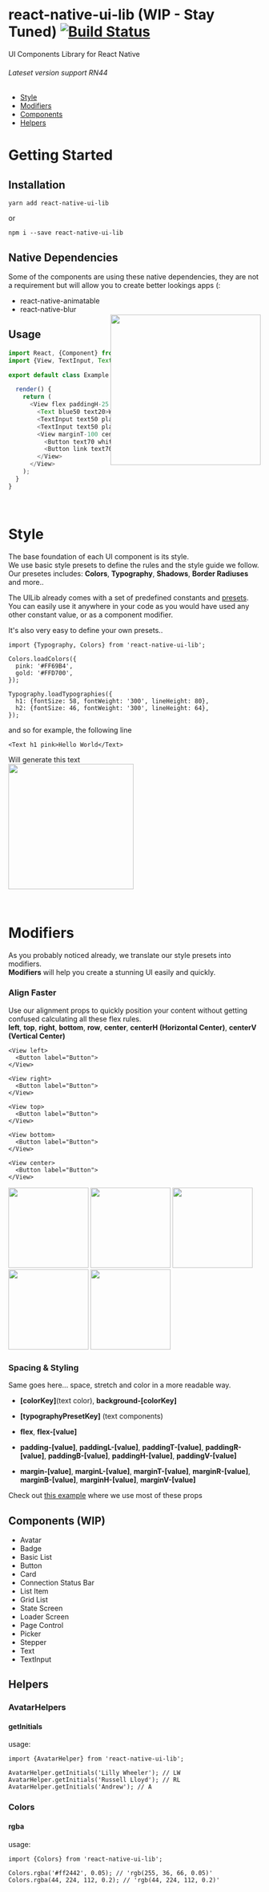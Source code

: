 # react-native-ui-lib (WIP - Stay Tuned) [![Build Status](https://travis-ci.org/wix/react-native-ui-lib.svg?branch=master)](https://travis-ci.org/wix/react-native-ui-lib)
UI Components Library for React Native
###### Lateset version support RN44


* [Style](https://github.com/wix/react-native-ui-lib#style)
* [Modifiers](https://github.com/wix/react-native-ui-lib#modifiers)
* [Components](https://github.com/wix/react-native-ui-lib#components-wip)
* [Helpers](https://github.com/wix/react-native-ui-lib#helpers)


# Getting Started
## Installation
`yarn add react-native-ui-lib`


or


`npm i --save react-native-ui-lib`

## Native Dependencies
Some of the components are using these native dependencies, they are not a requirement but will allow you to create
better lookings apps (:

* react-native-animatable
* react-native-blur


## Usage

<img style="float: right; margin-top: -70px" src="https://cloud.githubusercontent.com/assets/1780255/24791489/f5db80f4-1b82-11e7-8538-5a3388fb4345.png" width=300 /> 

```javascript 
import React, {Component} from 'react';
import {View, TextInput, Text, Button} from 'react-native-ui-lib';

export default class Example extends Component {

  render() {
    return (
      <View flex paddingH-25 paddingT-120>
        <Text blue50 text20>Welcome</Text>
        <TextInput text50 placeholder="username" dark10/>
        <TextInput text50 placeholder="password" secureTextEntry dark10/>
        <View marginT-100 center>
          <Button text70 white background-orange30 label="Login"/>
          <Button link text70 orange30 label="Sign Up" marginT-20/>
        </View>
      </View>
    );
  }
}
```

<br>

# Style
The base foundation of each UI component is its style. <br>
We use basic style presets to define the rules and the style guide we follow. <br>
Our presetes includes: **Colors**, **Typography**, **Shadows**, **Border Radiuses** and more..

The UILib already comes with a set of predefined constants and [presets](./src/style). <br>
You can easily use it anywhere in your code as you would have used any other constant value, or as a component modifier. <br>

It's also very easy to define your own presets..

```
import {Typography, Colors} from 'react-native-ui-lib';

Colors.loadColors({
  pink: '#FF69B4',
  gold: '#FFD700',
});

Typography.loadTypographies({
  h1: {fontSize: 58, fontWeight: '300', lineHeight: 80},
  h2: {fontSize: 46, fontWeight: '300', lineHeight: 64},
});
```


and so for example, the following line <br>
```
<Text h1 pink>Hello World</Text>
```
Will generate this text <br>
<img src="https://cloud.githubusercontent.com/assets/1780255/24792314/296b7ebc-1b86-11e7-8580-9252d1ddf5d9.png" width="250"/> 

<br>

# Modifiers
As you probably noticed already, we translate our style presets into modifiers. <br>
**Modifiers** will help you create a stunning UI easily and quickly.

### Align Faster
Use our alignment props to quickly position your content without getting confused calculating all these flex rules. <br>
**left**, **top**, **right**, **bottom**, **row**, **center**, **centerH (Horizontal Center)**, **centerV (Vertical Center)**

```
<View left>
  <Button label="Button">
</View>

<View right>
  <Button label="Button">
</View>

<View top>
  <Button label="Button">
</View>

<View bottom>
  <Button label="Button">
</View>

<View center>
  <Button label="Button">
</View>
```
<img src="https://cloud.githubusercontent.com/assets/1780255/24798566/4de91efc-1b9f-11e7-9974-e06e3daa7c63.png" width="160"/> <img src="https://cloud.githubusercontent.com/assets/1780255/24798569/50dc99a4-1b9f-11e7-8231-fbcbb139a010.png" width="160"/> <img src="https://cloud.githubusercontent.com/assets/1780255/24798571/52766d08-1b9f-11e7-95a3-b2b262e81170.png" width="160"/> <img src="https://cloud.githubusercontent.com/assets/1780255/24798572/545b7abe-1b9f-11e7-9098-409ceee6ff22.png" width="160"/> <img src="https://cloud.githubusercontent.com/assets/1780255/24798575/55e3c4f4-1b9f-11e7-998d-7986a038abb6.png" width="160"/> 

### Spacing & Styling
Same goes here... space, stretch and color in a more readable way. <br>

- **[colorKey]**(text color), **background-[colorKey]** <br>

- **[typographyPresetKey]** (text components)

- **flex**, **flex-[value]**

- **padding-[value]**, **paddingL-[value]**, **paddingT-[value]**, **paddingR-[value]**, **paddingB-[value]**, **paddingH-[value]**, **paddingV-[value]**

- **margin-[value]**, **marginL-[value]**, **marginT-[value]**, **marginR-[value]**, **marginB-[value]**, **marginH-[value]**, **marginV-[value]**

Check out [this example](https://github.com/wix/react-native-ui-lib#usage) where we use most of these props

## Components (WIP)
- Avatar
- Badge
- Basic List
- Button
- Card
- Connection Status Bar
- List Item
- Grid List
- State Screen
- Loader Screen
- Page Control
- Picker
- Stepper
- Text
- TextInput

## Helpers

### AvatarHelpers
#### getInitials
usage: </br>
```
import {AvatarHelper} from 'react-native-ui-lib';

AvatarHelper.getInitials('Lilly Wheeler'); // LW
AvatarHelper.getInitials('Russell Lloyd'); // RL
AvatarHelper.getInitials('Andrew'); // A
```

### Colors
#### rgba
usage: </br>
```
import {Colors} from 'react-native-ui-lib';

Colors.rgba('#ff2442', 0.05); // 'rgb(255, 36, 66, 0.05)'
Colors.rgba(44, 224, 112, 0.2); // 'rgb(44, 224, 112, 0.2)'
```
